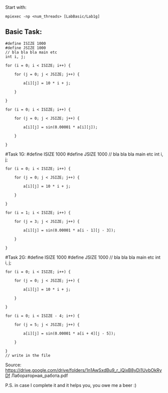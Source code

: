 Start with:

    mpiexec -np <num_threads> [LabBasic/Lab1g]

## Basic Task:
    #define ISIZE 1000
    #define JSIZE 1000
    // bla bla bla main etc
    int i, j;

    for (i = 0; i < ISIZE; i++) {

        for (j = 0; j < JSIZE; j++) {

            a[i][j] = 10 * i + j;

        }

    }

    for (i = 0; i < ISIZE; i++) {

        for (j = 0; j < JSIZE; j++) {

            a[i][j] = sin(0.00001 * a[i][j]);

        }

    }

#Task 1G:
    #define ISIZE 1000
    #define JSIZE 1000
    // bla bla bla main etc
    int i, j;

    for (i = 0; i < ISIZE; i++) {

        for (j = 0; j < JSIZE; j++) {

            a[i][j] = 10 * i + j;

        }

    }

    for (i = 1; i < ISIZE; i++) {

        for (j = 3; j < JSIZE; j++) {

            a[i][j] = sin(0.00001 * a[i - 1][j - 3]);

        }

    }


#Task 2G:
    #define ISIZE 1000
    #define JSIZE 1000
    // bla bla bla main etc
    int i, j;

    for (i = 0; i < ISIZE; i++) {

        for (j = 0; j < JSIZE; j++) {

            a[i][j] = 10 * i + j;

        }

    }

    for (i = 0; i < ISIZE - 4; i++) {

        for (j = 5; j < JSIZE; j++) {

            a[i][j] = sin(0.00001 * a[i + 4][j - 5]);

        }

    }
    // write in the file

Source: https://drive.google.com/drive/folders/1n1AwSxdBu9_r_iQixB8yDj1UvbOkRyDf
Лабораторная_работа.pdf

P.S. in case I complete it and it helps you, you owe me a beer :)